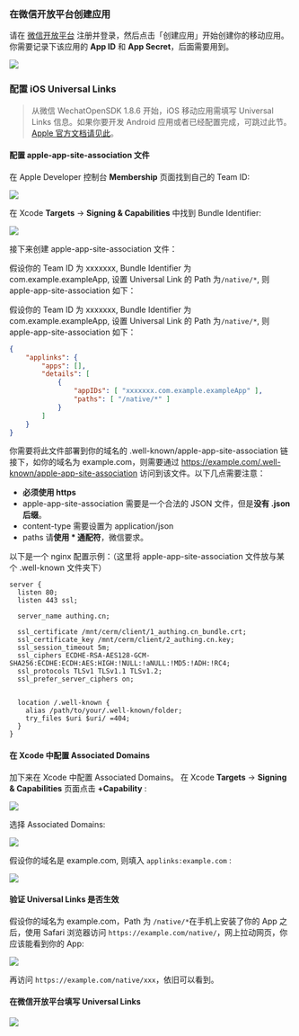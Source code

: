 <IntegrationDetailCard title="在微信开放平台创建一个网站应用">

### 在微信开放平台创建应用
请在 [微信开放平台](https://open.weixin.qq.com/cgi-bin/frame?t=home/app_tmpl&lang=zh_CN) 注册并登录，然后点击「创建应用」开始创建你的移动应用。
你需要记录下该应用的 **App ID** 和 **App Secret**，后面需要用到。

![](./images/WeChat-create-app.png)
<br>
### 配置 iOS Universal Links

> 从微信 WechatOpenSDK 1.8.6 开始，iOS 移动应用需填写 Universal Links 信息。如果你要开发 Android 应用或者已经配置完成，可跳过此节。[Apple 官方文档请见此](https://developer.apple.com/documentation/uikit/inter-process_communication/allowing_apps_and_websites_to_link_to_your_content/enabling_universal_links)。

#### 配置 apple-app-site-association 文件

在 Apple Developer 控制台 **Membership** 页面找到自己的 Team ID:

![](./images/get-apple-team-id.png)

在 Xcode **Targets** -&gt; **Signing & Capabilities** 中找到 Bundle Identifier:

![](./images/get-app-bundle-id.png)

接下来创建 apple-app-site-association 文件：

假设你的 Team ID 为 xxxxxxx, Bundle Identifier 为 com.example.exampleApp, 设置 Universal Link 的 Path 为`/native/*`, 则 apple-app-site-association 如下：

假设你的 Team ID 为 xxxxxxx, Bundle Identifier 为 com.example.exampleApp, 设置 Universal Link 的 Path 为`/native/*`, 则 apple-app-site-association 如下：

```json
{
	"applinks": {
		"apps": [],
		"details": [
			{
				"appIDs": [ "xxxxxxx.com.example.exampleApp" ],
				"paths": [ "/native/*" ]
			}
		]
	}
}
```

你需要将此文件部署到你的域名的 .well-known/apple-app-site-association 链接下，如你的域名为 example.com，则需要通过 https://example.com/.well-known/apple-app-site-association 访问到该文件。以下几点需要注意：

- **必须使用 https**
- apple-app-site-association 需要是一个合法的 JSON 文件，但是**没有 .json 后缀**。
- content-type 需要设置为 application/json
- paths 请**使用 \* 通配符**，微信要求。

以下是一个 nginx 配置示例：（这里将 apple-app-site-association 文件放与某个 .well-known 文件夹下）

```nginx
server {
  listen 80;
  listen 443 ssl;

  server_name authing.cn;

  ssl_certificate /mnt/cerm/client/1_authing.cn_bundle.crt;
  ssl_certificate_key /mnt/cerm/client/2_authing.cn.key;
  ssl_session_timeout 5m;
  ssl_ciphers ECDHE-RSA-AES128-GCM-SHA256:ECDHE:ECDH:AES:HIGH:!NULL:!aNULL:!MD5:!ADH:!RC4;
  ssl_protocols TLSv1 TLSv1.1 TLSv1.2;
  ssl_prefer_server_ciphers on;


  location /.well-known {
    alias /path/to/your/.well-known/folder;
    try_files $uri $uri/ =404;
  }
}
```

#### 在 Xcode 中配置 Associated Domains

加下来在 Xcode 中配置 Associated Domains。 在 Xcode **Targets** -&gt; **Signing & Capabilities** 页面点击 **+Capability** :

![](./images/plus-icon.png)

选择 Associated Domains:

![](./images/associated-domains.png)

假设你的域名是 example.com, 则填入 `applinks:example.com` :

![](./images/example.png)

#### 验证 Universal Links 是否生效

假设你的域名为 example.com，Path 为 `/native/*`在手机上安装了你的 App 之后，使用 Safari 浏览器访问 `https://example.com/native/`，网上拉动网页，你应该能看到你的 App:

![](./images/safari-example.png)

再访问 `https://example.com/native/xxx`，依旧可以看到。

#### 在微信开放平台填写 Universal Links

![](./images/wechat-platform.png)



</IntegrationDetailCard>